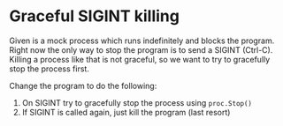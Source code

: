 # Graceful SIGINT killing

Given is a mock process which runs indefinitely and blocks the program. Right now the only way to stop the program is to send a SIGINT (Ctrl-C). Killing a process like that is not graceful, so we
want to try to gracefully stop the process first.

Change the program to do the following:
   1. On SIGINT try to gracefully stop the process using
          `proc.Stop()`
   2. If SIGINT is called again, just kill the program (last resort)